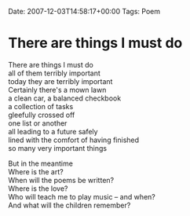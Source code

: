 Date: 2007-12-03T14:58:17+00:00
Tags: Poem

# There are things I must do

There are things I must do  
all of them terribly important  
today they are terribly important  
Certainly there's a mown lawn  
a clean car, a balanced checkbook  
a collection of tasks  
gleefully crossed off  
one list or another  
all leading to a future safely  
lined with the comfort of having finished  
so many very important things  
  
But in the meantime  
Where is the art?  
When will the poems be written?  
Where is the love?  
Who will teach me to play music &#8211; and when?  
And what will the children remember?  